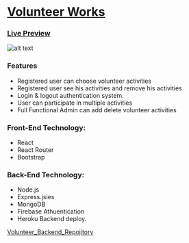 
# [ Volunteer Works ](https://volenteer-work.web.app/)
 ### [Live Preview](https://volenteer-work.web.app/ " Volunteer Works wev app.")    
   
 
![alt text](https://i.ibb.co/Xt9hz4h/Volunteer-Works.png)

### Features
*	Registered user can choose volunteer activities
* Registered user see his activities and remove his activities 
* Login & logout authentication system.
* User can participate in multiple activities
* Full Functional Admin can add delete volunteer activities






### __Front-End Technology__:
*	React
* React Router
* Bootstrap

### __Back-End Technology:__ 
*	Node.js
* Express.jsies 
* MongoDB
* Firebase Athuentication
* Heroku Backend deploy.

 [Volunteer_Backend_Repojitory](https://github.com/mamunur13525/volenteer_work_server/ " Volunteer Works Backend COde.") 
